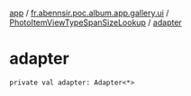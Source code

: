 [app](../../index.md) / [fr.abennsir.poc.album.app.gallery.ui](../index.md) / [PhotoItemViewTypeSpanSizeLookup](index.md) / [adapter](./adapter.md)

# adapter

`private val adapter: Adapter<*>`